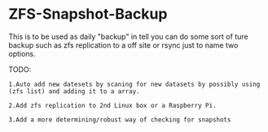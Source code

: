 # ZFS-Snapshot-Backup

This is to be used as daily "backup" in tell you can do some sort of ture backup such as zfs replication to a off site or rsync just to name two options.

TODO:
	
	1.Auto add new datesets by scaning for new datasets by possibly using (zfs list) and adding it to a array.	
	
	2.Add zfs replication to 2nd Linux box or a Raspberry Pi.
	
	3.Add a more determining/robust way of checking for snapshots
